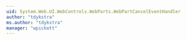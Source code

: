 ```yaml
---
uid: System.Web.UI.WebControls.WebParts.WebPartCancelEventHandler
author: "tdykstra"
ms.author: "tdykstra"
manager: "wpickett"
---
```

